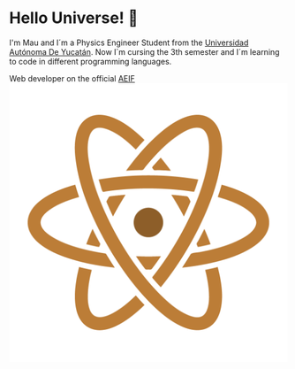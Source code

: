 <!-- Links -->


<!-- Headings -->
#   Hello Universe! :milky_way:  

I'm Mau and I´m a Physics Engineer Student from the [Universidad Autónoma De Yucatán](https://uady.mx). Now I´m cursing the 3th semester and I´m learning to code in different programming languages. 

Web developer on the official [AEIF](https://aeifmx.com/) 
<img src = "https://github.com/Mauriciocr207/Mauriciocr207/blob/faed3cac8ee7afeb43ef369f388cd5baf84eb1ce/resources/LOGO%20-%20AEIF.png">



   